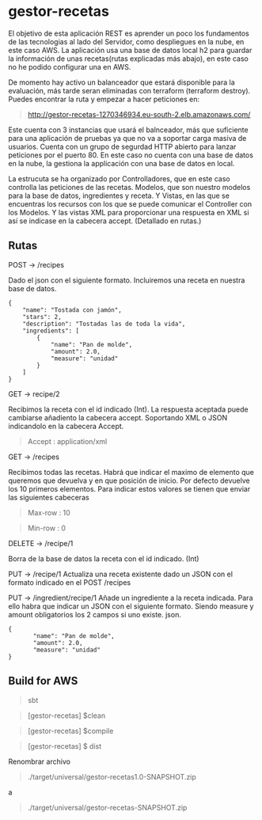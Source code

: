 # gestor-recetas

El objetivo de esta aplicación REST es aprender un poco los fundamentos de las tecnologias al lado del Servidor, como despliegues en la nube, en este caso AWS.
La aplicación usa una base de datos local h2 para guardar la información de unas recetas(rutas explicadas más abajo), en este caso no he podido configurar una en AWS.

De momento hay activo un balanceador que estará disponible para la evaluación, más tarde seran eliminadas con terraform (terraform destroy).
Puedes encontrar la ruta y empezar a hacer peticiones en:
> http://gestor-recetas-1270346934.eu-south-2.elb.amazonaws.com/

Este cuenta con 3 instancias que usará el balnceador, más que suficiente para una aplicación de pruebas ya que no va a soportar carga masiva de usuarios. Cuenta con un grupo de segurdad HTTP abierto para lanzar peticiones por el puerto 80.
En este caso no cuenta con una base de datos en la nube, la gestiona la applicación con una base de datos en local.

La estrucuta se ha organizado por Controlladores, que en este caso controlla las peticiones de las recetas.
Modelos, que son nuestro modelos para la base de datos, ingredientes y receta.
Y Vistas, en las que se encuentras los recursos con los que se puede comunicar el Controller con los Modelos. Y las vistas XML para proporcionar una respuesta en XML si así se indicase en la cabecera accept. (Detallado en rutas.)


## Rutas

POST -> /recipes

  Dado el json con el siguiente formato. Incluiremos una receta en nuestra base de datos.

    {
    	"name": "Tostada con jamón",
    	"stars": 2,
    	"description": "Tostadas las de toda la vida",
    	"ingredients": [
      	 	{
            	"name": "Pan de molde",
            	"amount": 2.0,
            	"measure": "unidad"
        	}
    	]
	}
    
    
GET -> recipe/2

  Recibimos la receta con el id indicado (Int). La respuesta aceptada puede cambiarse añadiento la cabecera accept. Soportando XML o JSON indicandolo en la cabecera Accept.
  
  > Accept : application/xml
  
GET -> /recipes

  Recibimos todas las recetas.
  Habrá que indicar el maximo de elemento que queremos que devuelva y en que posición de inicio. Por defecto devuelve los 10 primeros elementos.
  Para indicar estos valores se tienen que enviar las siguientes cabeceras
  
  > Max-row : 10

  > Min-row : 0
  
DELETE -> /recipe/1

  Borra de la base de datos la receta con el id indicado. (Int)
 
PUT -> /recipe/1
  Actualiza una receta existente dado un JSON con el formato indicado en el POST /recipes
  
PUT -> /ingredient/recipe/1
  Añade un ingrediente a la receta indicada. Para ello habra que indicar un JSON con el siguiente formato. Siendo measure y amount obligatorios los 2 campos si uno existe.
   json.

    {
           "name": "Pan de molde",
           "amount": 2.0,
           "measure": "unidad"
	}
    
  

## Build for AWS
 
> sbt

> [gestor-recetas] $clean

> [gestor-recetas] $compile

> [gestor-recetas] $ dist

Renombrar archivo
> ./target/universal/gestor-recetas1.0-SNAPSHOT.zip

a

> ./target/universal/gestor-recetas-SNAPSHOT.zip
